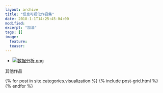 ```yaml
---
layout: archive
title: "信息可视化作品集"
date: 2018-1-1T14:25:45-04:00
modified:
excerpt: "加油"
tags: []
image: 
  feature: 
  teaser:
---
```


- <a href="https://public.tableau.com/profile/minra#!/vizhome/children_0/1?publish=yes" target="_blank">![数据分析.png](https://i.loli.net/2018/01/07/5a51dae1bd0a2.png)</a>

其他作品
<div class="tiles">
{% for post in site.categories.visualization %}
  {% include post-grid.html %}
{% endfor %}
</div><!-- /.tiles 把所有categories 有 visualization 的列出来-->